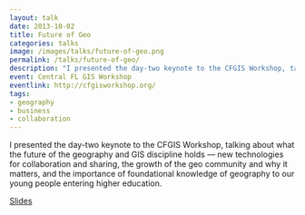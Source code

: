 ```yaml
---
layout: talk
date: 2013-10-02
title: Future of Geo
categories: talks
image: /images/talks/future-of-geo.png
permalink: /talks/future-of-geo/
description: "I presented the day-two keynote to the CFGIS Workshop, talking about what the future of the geography and GIS discipline holds &mdash; new technologies for collaboration and sharing, the growth of the geo community and why it matters, and the importance of foundational knowledge of geography to our young people entering higher education."
event: Central FL GIS Workshop
eventlink: http://cfgisworkshop.org/
tags:
- geography
- business
- collaboration
---
```


I presented the day-two keynote to the CFGIS Workshop, talking about what the future of the geography and GIS discipline holds &mdash; new technologies for collaboration and sharing, the growth of the geo community and why it matters, and the importance of foundational knowledge of geography to our young people entering higher education.

[Slides](https://colemanm.github.io/future-of-geo/ "The Future of Geo")
